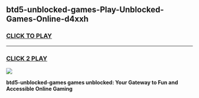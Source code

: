 
## btd5-unblocked-games-Play-Unblocked-Games-Online-d4xxh
<h3>
<a href="https://premium76.site?title=btd5-unblocked-games&ref=24A">CLICK TO PLAY</a></h3>
<hr>

<h3>
<a href="https://premium76.site?title=btd5-unblocked-games&ref=24A">CLICK 2 PLAY</a>
  
</h3>

<a href="https://premium76.site?title=btd5-unblocked-games&ref=24A"><img src="https://clearcache.store/games.png"></a>


**btd5-unblocked-games games unblocked: Your Gateway to Fun and Accessible Online Gaming**
